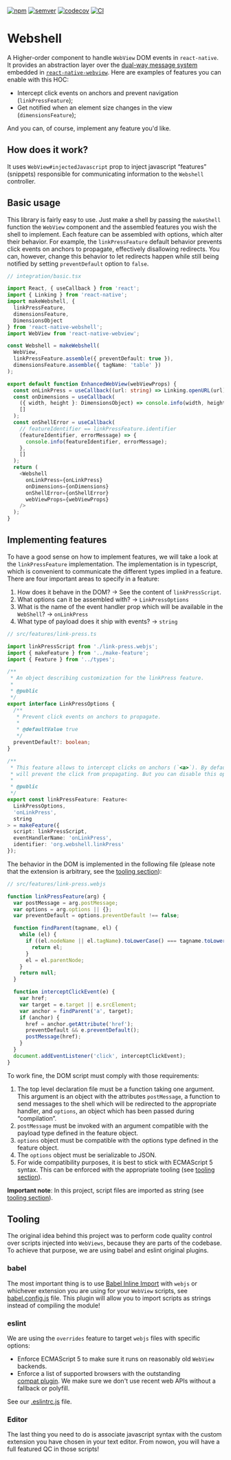 [![npm](https://img.shields.io/npm/v/react-native-webshell)](https://www.npmjs.com/package/react-native-webshell)
[![semver](https://img.shields.io/badge/semver-2.0.0-e10079.svg)](https://semver.org/spec/v2.0.0.html)
[![codecov](https://img.shields.io/codecov/c/gh/jsamr/react-native-webshell)]((https://codecov.io/gh/jsamr/react-native-webshell))
[![CI](https://github.com/jsamr/react-native-webshell/workflows/CI/badge.svg?branch=master)](https://github.com/jsamr/react-native-webshell/actions?query=branch%3Amaster+workflow%3ACI)

# Webshell

A Higher-order component to handle `WebView` DOM events in `react-native`. It provides an
abstraction layer over the [dual-way message
system](https://github.com/react-native-community/react-native-webview/blob/master/docs/Guide.md#communicating-between-js-and-native)
embedded in
[`react-native-webview`](https://github.com/react-native-community/react-native-webview).
Here are examples of features you can enable with this HOC:

- Intercept click events on anchors and prevent navigation (`linkPressFeature`);
- Get notified when an element size changes in the view (`dimensionsFeature`);

And you can, of course, implement any feature you'd like.

## How does it work?

It uses `WebView#injectedJavascript` prop to inject javascript “features” (snippets) responsible
for communicating information to the `Webshell` controller.

## Basic usage

This library is fairly easy to use. Just make a shell by passing the
`makeShell` function the `WebView` component and the assembled features you wish
the shell to implement. Each feature can be assembled with options, which alter
their behavior. For example, the `linkPressFeature` default behavior prevents
click events on anchors to propagate, effectively disallowing redirects. You
can, however, change this behavior to let redirects happen while still being
notified by setting `preventDefault` option to `false`.

```ts
// integration/basic.tsx

import React, { useCallback } from 'react';
import { Linking } from 'react-native';
import makeWebshell, {
  linkPressFeature,
  dimensionsFeature,
  DimensionsObject
} from 'react-native-webshell';
import WebView from 'react-native-webview';

const Webshell = makeWebshell(
  WebView,
  linkPressFeature.assemble({ preventDefault: true }),
  dimensionsFeature.assemble({ tagName: 'table' })
);

export default function EnhancedWebView(webViewProps) {
  const onLinkPress = useCallback((url: string) => Linking.openURL(url), []);
  const onDimensions = useCallback(
    ({ width, height }: DimensionsObject) => console.info(width, height),
    []
  );
  const onShellError = useCallback(
    // featureIdentifier == linkPressFeature.identifier
    (featureIdentifier, errorMessage) => {
      console.info(featureIdentifier, errorMessage);
    },
    []
  );
  return (
    <Webshell
      onLinkPress={onLinkPress}
      onDimensions={onDimensions}
      onShellError={onShellError}
      webViewProps={webViewProps}
    />
  );
}

```

## Implementing features

To have a good sense on how to implement features, we will take a look at the
`linkPressFeature` implementation. The implementation is in typescript, which
is convenient to communicate the different types implied in a feature. There
are four important areas to specify in a feature:

1. How does it behave in the DOM? → See the content of `linkPressScript`.
2. What options can it be assembled with? → `LinkPressOptions`
3. What is the name of the event handler prop which will be available in the
   `WebShell`? → `onLinkPress`
4. What type of payload does it ship with events? → `string`

```ts
// src/features/link-press.ts

import linkPressScript from './link-press.webjs';
import { makeFeature } from '../make-feature';
import { Feature } from '../types';

/**
 * An object describing customization for the linkPress feature.
 *
 * @public
 */
export interface LinkPressOptions {
  /**
   * Prevent click events on anchors to propagate.
   *
   * @defaultValue true
   */
  preventDefault?: boolean;
}

/**
 * This feature allows to intercept clicks on anchors (`<a>`). By default, it
 * will prevent the click from propagating. But you can disable this option.
 *
 * @public
 */
export const linkPressFeature: Feature<
  LinkPressOptions,
  'onLinkPress',
  string
> = makeFeature({
  script: linkPressScript,
  eventHandlerName: 'onLinkPress',
  identifier: 'org.webshell.linkPress'
});

```

The behavior in the DOM is implemented in the following file (please note that
the extension is arbitrary, see the [tooling section](#tooling)):

```js
// src/features/link-press.webjs

function linkPressFeature(arg) {
  var postMessage = arg.postMessage;
  var options = arg.options || {};
  var preventDefault = options.preventDefault !== false;

  function findParent(tagname, el) {
    while (el) {
      if ((el.nodeName || el.tagName).toLowerCase() === tagname.toLowerCase()) {
        return el;
      }
      el = el.parentNode;
    }
    return null;
  }

  function interceptClickEvent(e) {
    var href;
    var target = e.target || e.srcElement;
    var anchor = findParent('a', target);
    if (anchor) {
      href = anchor.getAttribute('href');
      preventDefault && e.preventDefault();
      postMessage(href);
    }
  }
  document.addEventListener('click', interceptClickEvent);
}

```

To work fine, the DOM script must comply with those requirements:

1. The top level declaration file must be a function taking one argument. This
   argument is an object with the attributes `postMessage`, a function to send
   messages to the shell which will be redirected to the appropriate handler,
   and `options`, an object which has been passed during “compilation”.
2. `postMessage` must be invoked with an argument compatible with the payload
   type defined in the feature object.
3. `options` object must be compatible with the options type defined in the
   feature object.
4. The `options` object must be serializable to JSON.
5. For wide compatibility purposes, it is best to stick with ECMAScript 5
   syntax. This can be enforced with the appropriate tooling (see [tooling section](#tooling)).

**Important note**: In this project, script files are imported as string (see [tooling section](#tooling)).

<a name="tooling"></a>

## Tooling

The original idea behind this project was to perform code quality control over
scripts injected into `WebViews`, because they are parts of the codebase. To
achieve that purpose, we are using babel and eslint original plugins.

### babel

The most important thing is to use [Babel Inline
Import](https://www.npmjs.com/package/babel-plugin-inline-import) with `webjs`
or whichever extension you are using for your `WebView` scripts, see
[babel.config.js](babel.config.js) file. This plugin will allow you to import
scripts as strings instead of compiling the module!

### eslint

We are using the `overrides` feature to target `webjs` files with specific
options:

- Enforce ECMAScript 5 to make sure it runs on reasonably old `WebView`
  backends.
- Enforce a list of supported browsers with the outstanding
  [compat plugin](https://www.npmjs.com/package/eslint-plugin-compat). We make
  sure we don't use recent web APIs without a fallback or polyfill.

See our [.eslintrc.js](.eslintrc.js) file.

### Editor

The last thing you need to do is associate javascript syntax with the custom
extension you have chosen in your text editor. From nowon, you will have a full
featured QC in those scripts!